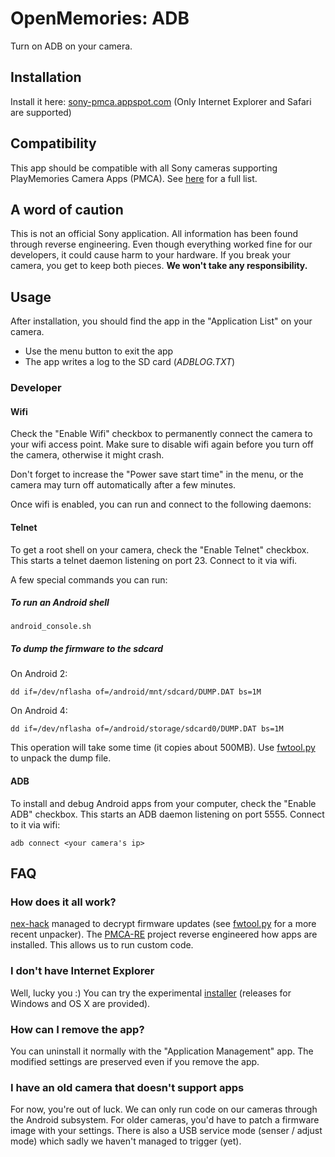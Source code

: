 # OpenMemories: ADB
Turn on ADB on your camera.

## Installation
Install it here: [sony-pmca.appspot.com](https://sony-pmca.appspot.com/apps) (Only Internet Explorer and Safari are supported)

## Compatibility
This app should be compatible with all Sony cameras supporting PlayMemories Camera Apps (PMCA). See [here](https://github.com/ma1co/OpenMemories-Framework/blob/master/docs/Cameras.md) for a full list.

## A word of caution
This is not an official Sony application. All information has been found through reverse engineering. Even though everything worked fine for our developers, it could cause harm to your hardware. If you break your camera, you get to keep both pieces. **We won't take any responsibility.**

## Usage
After installation, you should find the app in the "Application List" on your camera.

* Use the menu button to exit the app
* The app writes a log to the SD card (*ADBLOG.TXT*)

### Developer
#### Wifi
Check the "Enable Wifi" checkbox to permanently connect the camera to your wifi access point. Make sure to disable wifi again before you turn off the camera, otherwise it might crash.

Don't forget to increase the "Power save start time" in the menu, or the camera may turn off automatically after a few minutes.

Once wifi is enabled, you can run and connect to the following daemons:

#### Telnet
To get a root shell on your camera, check the "Enable Telnet" checkbox. This starts a telnet daemon listening on port 23. Connect to it via wifi.

A few special commands you can run:

##### To run an Android shell
    android_console.sh

##### To dump the firmware to the sdcard
On Android 2:

    dd if=/dev/nflasha of=/android/mnt/sdcard/DUMP.DAT bs=1M

On Android 4:

    dd if=/dev/nflasha of=/android/storage/sdcard0/DUMP.DAT bs=1M

This operation will take some time (it copies about 500MB). Use [fwtool.py](https://github.com/ma1co/fwtool.py) to unpack the dump file.

#### ADB
To install and debug Android apps from your computer, check the "Enable ADB" checkbox. This starts an ADB daemon listening on port 5555. Connect to it via wifi:

    adb connect <your camera's ip>

## FAQ
### How does it all work?
[nex-hack](http://www.personal-view.com/faqs/sony-hack/hack-development) managed to decrypt firmware updates (see [fwtool.py](https://github.com/ma1co/fwtool.py) for a more recent unpacker). The [PMCA-RE](https://github.com/ma1co/Sony-PMCA-RE) project reverse engineered how apps are installed. This allows us to run custom code.

### I don't have Internet Explorer
Well, lucky you :) You can try the experimental [installer](https://github.com/ma1co/Sony-PMCA-RE#local-installer) (releases for Windows and OS X are provided).

### How can I remove the app?
You can uninstall it normally with the "Application Management" app. The modified settings are preserved even if you remove the app.

### I have an old camera that doesn't support apps
For now, you're out of luck. We can only run code on our cameras through the Android subsystem. For older cameras, you'd have to patch a firmware image with your settings. There is also a USB service mode (senser / adjust mode) which sadly we haven't managed to trigger (yet).

